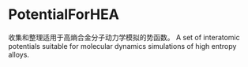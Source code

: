 # PotentialForHEA
 收集和整理适用于高熵合金分子动力学模拟的势函数。
 A set of interatomic potentials suitable for molecular dynamics simulations of high entropy alloys.
